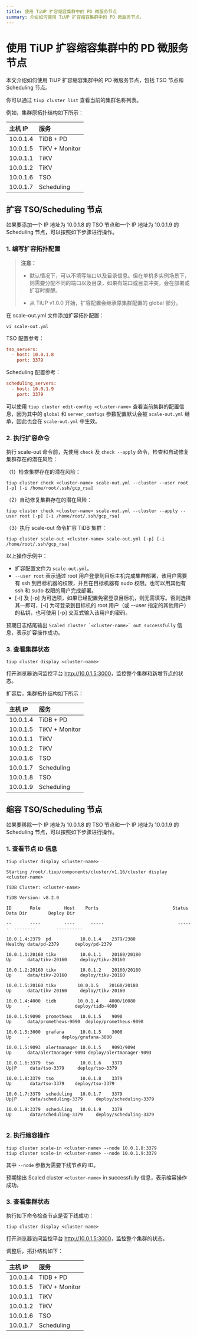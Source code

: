 ```yaml
---
title: 使用 TiUP 扩容缩容集群中的 PD 微服务节点
summary: 介绍如何使用 TiUP 扩容缩容集群中的 PD 微服务节点。
---
```


# 使用 TiUP 扩容缩容集群中的 PD 微服务节点

本文介绍如何使用 TiUP 扩容缩容集群中的 PD 微服务节点，包括 TSO 节点和 Scheduling 节点。

你可以通过 `tiup cluster list` 查看当前的集群名称列表。

例如，集群原拓扑结构如下所示：

| 主机 IP   | 服务   |
|:----|:----|
| 10.0.1.4   | TiDB + PD   |
| 10.0.1.5   | TiKV + Monitor   |
| 10.0.1.1   | TiKV   |
| 10.0.1.2   | TiKV   |
| 10.0.1.6   | TSO   |
| 10.0.1.7   | Scheduling   |

## 扩容 TSO/Scheduling 节点

如果要添加一个 IP 地址为 10.0.1.8 的 TSO 节点和一个 IP 地址为 10.0.1.9 的 Scheduling 节点，可以按照如下步骤进行操作。

### 1. 编写扩容拓扑配置

> **注意：**
>
> - 默认情况下，可以不填写端口以及目录信息。但在单机多实例场景下，则需要分配不同的端口以及目录，如果有端口或目录冲突，会在部署或扩容时提醒。
>
> - 从 TiUP v1.0.0 开始，扩容配置会继承原集群配置的 global 部分。

在 scale-out.yml 文件添加扩容拓扑配置：

```shell
vi scale-out.yml
```

TSO 配置参考：

```ini
tso_servers:
  - host: 10.0.1.8
    port: 3379
```

Scheduling 配置参考：

```ini
scheduling_servers:
  - host: 10.0.1.9
    port: 3379
```

可以使用 `tiup cluster edit-config <cluster-name>` 查看当前集群的配置信息，因为其中的 `global` 和 `server_configs` 参数配置默认会被 `scale-out.yml` 继承，因此也会在 `scale-out.yml` 中生效。

### 2. 执行扩容命令

执行 scale-out 命令前，先使用 `check` 及 `check --apply` 命令，检查和自动修复集群存在的潜在风险：

（1）检查集群存在的潜在风险：

```shell
tiup cluster check <cluster-name> scale-out.yml --cluster --user root [-p] [-i /home/root/.ssh/gcp_rsa]
```

（2）自动修复集群存在的潜在风险：

```shell
tiup cluster check <cluster-name> scale-out.yml --cluster --apply --user root [-p] [-i /home/root/.ssh/gcp_rsa]
```

（3）执行 scale-out 命令扩容 TiDB 集群：

```shell
tiup cluster scale-out <cluster-name> scale-out.yml [-p] [-i /home/root/.ssh/gcp_rsa]
```

以上操作示例中：

- 扩容配置文件为 `scale-out.yml`。
- `--user root` 表示通过 root 用户登录到目标主机完成集群部署，该用户需要有 ssh 到目标机器的权限，并且在目标机器有 sudo 权限。也可以用其他有 ssh 和 sudo 权限的用户完成部署。
- [-i] 及 [-p] 为可选项，如果已经配置免密登录目标机，则无需填写。否则选择其一即可，[-i] 为可登录到目标机的 root 用户（或 --user 指定的其他用户）的私钥，也可使用 [-p] 交互式输入该用户的密码。

预期日志结尾输出 ```Scaled cluster `<cluster-name>` out successfully``` 信息，表示扩容操作成功。

### 3. 查看集群状态

```shell
tiup cluster display <cluster-name>
```

打开浏览器访问监控平台 <http://10.0.1.5:3000>，监控整个集群和新增节点的状态。

扩容后，集群拓扑结构如下所示：

| 主机 IP   | 服务   |
|:----|:----|
| 10.0.1.4   | TiDB + PD   |
| 10.0.1.5   | TiKV + Monitor   |
| 10.0.1.1   | TiKV   |
| 10.0.1.2   | TiKV   |
| 10.0.1.6   | TSO   |
| 10.0.1.7   | Scheduling   |
| 10.0.1.8   | TSO   |
| 10.0.1.9   | Scheduling   |

## 缩容 TSO/Scheduling 节点

如果要移除一个 IP 地址为 10.0.1.8 的 TSO 节点和一个 IP 地址为 10.0.1.9 的 Scheduling 节点，可以按照如下步骤进行操作。

### 1. 查看节点 ID 信息

```shell
tiup cluster display <cluster-name>
```

```
Starting /root/.tiup/components/cluster/v1.16/cluster display <cluster-name>

TiDB Cluster: <cluster-name>

TiDB Version: v8.2.0

ID       Role         Host    Ports                            Status  Data Dir        Deploy Dir

--       ----         ----      -----                            ------  --------        ----------

10.0.1.4:2379  pd           10.0.1.4    2379/2380                        Healthy data/pd-2379      deploy/pd-2379

10.0.1.1:20160 tikv         10.0.1.1    20160/20180                      Up      data/tikv-20160     deploy/tikv-20160

10.0.1.2:20160 tikv         10.0.1.2    20160/20180                      Up      data/tikv-20160     deploy/tikv-20160

10.0.1.5:20160 tikv        10.0.1.5    20160/20180                     Up      data/tikv-20160     deploy/tikv-20160

10.0.1.4:4000  tidb        10.0.1.4    4000/10080                      Up      -                 deploy/tidb-4000

10.0.1.5:9090  prometheus   10.0.1.5    9090                             Up      data/prometheus-9090  deploy/prometheus-9090

10.0.1.5:3000  grafana      10.0.1.5    3000                             Up      -            deploy/grafana-3000

10.0.1.5:9093  alertmanager 10.0.1.5    9093/9094                        Up      data/alertmanager-9093 deploy/alertmanager-9093

10.0.1.6:3379  tso          10.0.1.6    3379                            Up|P     data/tso-3379     deploy/tso-3379

10.0.1.8:3379  tso          10.0.1.8    3379                            Up       data/tso-3379    deploy/tso-3379

10.0.1.7:3379  scheduling   10.0.1.7    3379                            Up|P     data/scheduling-3379     deploy/scheduling-3379

10.0.1.9:3379  scheduling   10.0.1.9    3379                            Up       data/scheduling-3379     deploy/scheduling-3379


```

### 2. 执行缩容操作

```shell
tiup cluster scale-in <cluster-name> --node 10.0.1.8:3379
tiup cluster scale-in <cluster-name> --node 10.0.1.9:3379
```

其中 `--node` 参数为需要下线节点的 ID。

预期输出 Scaled cluster `<cluster-name>` in successfully 信息，表示缩容操作成功。

### 3. 查看集群状态

执行如下命令检查节点是否下线成功：

```shell
tiup cluster display <cluster-name>
```

打开浏览器访问监控平台 <http://10.0.1.5:3000>，监控整个集群的状态。

调整后，拓扑结构如下：

| 主机 IP   | 服务   |
|:----|:----|
| 10.0.1.4   | TiDB + PD   |
| 10.0.1.5   | TiKV + Monitor   |
| 10.0.1.1   | TiKV   |
| 10.0.1.2   | TiKV   |
| 10.0.1.6   | TSO   |
| 10.0.1.7   | Scheduling   |
